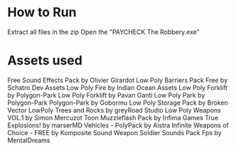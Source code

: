 # How to Run
Extract all files in the zip
Open the "PAYCHECK The Robbery.exe"

# Assets used
Free Sound Effects Pack by Olivier Girardot
Low Poly Barriers Pack Free by Schatro Dev Assets
Low Poly Fire by Indian Ocean Assets
Low Poly Forklift by Polygon-Park
Low Poly Forklift by Pavan Ganti
Low Poly Park by Polygon-Park
Polygon-Park by Gobormu
Low Poly Storage Pack by Broken Vector
LowPoly Trees and Rocks by greyRoad Studio
Low Poly Weapons VOL.1 by Simon Mercuzot
Toon Muzzleflash Pack by Infima Games
True Explosions! by marserMD
Vehicles - PolyPack by Aistra Infinite
Weapons of Choice - FREE by Komposite Sound
Weapon Soldier Sounds Pack Fps by MentalDreams